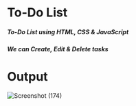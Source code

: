 # To-Do List

##### To-Do List using HTML, CSS & JavaScript
##### We can Create, Edit & Delete tasks

# Output

![Screenshot (174)](https://github.com/sourodeep-paul/PRODIGY_WD_02/assets/57056047/fc0ac9dd-a204-4b78-8ae5-178b27955714)

